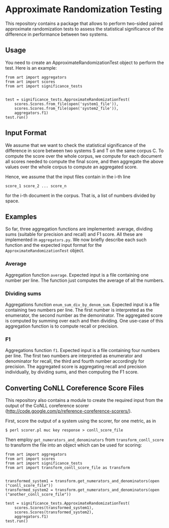 # Approximate Randomization Testing

This repository contains a package that allows to perform two-sided paired 
approximate randomization tests to assess the statistical significance of the
difference in performance between two systems.

## Usage

You need to create an ApproximateRandomizationTest object to perform the test.
Here is an example:

```
from art import aggregators
from art import scores
from art import significance_tests


test = significance_tests.ApproximateRandomizationTest(
    scores.Scores.from_file(open('system1_file')), 
    scores.Scores.from_file(open('system2_file')), 
    aggregators.f1)
test.run()
```

## Input Format

We assume that we want to check the statistical significance of the 
difference in score between two systems S and T on the same corpus C. To 
compute the score over the whole corpus, we compute for each document all 
scores needed to compute the final score, and then aggregate the above values
 over the whole corpus to compute an aggregated score. 

Hence, we assume that the input files contain in the i-th line

```
score_1 score_2 ... score_n
```

for the i-th document in the corpus. That is, a list of numbers divided by 
space.

## Examples

So far, three aggregation functions are implemented: average, dividing sums
(suitable for precision and recall) and F1 score. All these are implemented in
`aggregators.py`. We now briefly describe each such function and the expected
input format for the `ApproximateRandomizationTest` object.

### Average

Aggregation function `average`. Expected input is a file containing one 
number per line. The function just computes the average of all the numbers.

### Dividing sums

Aggregations function `enum_sum_div_by_denom_sum`. Expected input is a file 
containing two numbers per line. The first number is interpreted as the 
enumerator, the second number as the demoninator. The aggregated score is 
computed by summing over each and then dividing. One use-case of this 
aggregation function is to compute recall or precision.

### F1

Aggregations function `f1`. Expected input is a file containing four numbers 
per line. The first two numbers are interpreted as enumerator and denominator
for recall, the third and fourth number accordingly for precision. The 
aggregated score is aggregating recall and precision individually, by dividing 
sums, and then computing the F1 score.

## Converting CoNLL Coreference Score Files

This repository also contains a module to create the required input from the 
output of the CoNLL coreference scorer 
(http://code.google.com/p/reference-coreference-scorers/).

First, score the output of a system using the scorer, for one metric, as in

```
$ perl scorer.pl muc key response > conll_score_file
```

Then employ `get_numerators_and_denominators` from `transform_conll_score` to
transform the file into an object which can be used for scoring:

```
from art import aggregators
from art import scores
from art import significance_tests
from art import transform_conll_score_file as transform


transformed_system1 = transform.get_numerators_and_denominators(open
("conll_score_file"))
transformed_system2 = transform.get_numerators_and_denominators(open
("another_conll_score_file"))

test = significance_tests.ApproximateRandomizationTest(
    scores.Scores(transformed_system1), 
    scores.Scores(transformed_system2), 
    aggregators.f1)
test.run()
```